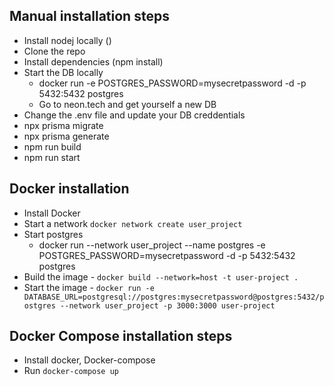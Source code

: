 ## Manual installation steps
 - Install nodej locally ()
 - Clone the repo
 - Install dependencies (npm install)
 - Start the DB locally 
   - docker run -e POSTGRES_PASSWORD=mysecretpassword -d -p 5432:5432 postgres
   - Go to neon.tech and get yourself a new DB
 - Change the .env file and update your DB creddentials
 - npx prisma migrate
 - npx prisma generate
 - npm run build
 - npm run start

## Docker installation
 - Install Docker
 - Start a network  `docker network create user_project`
 - Start postgres 
   - docker run --network user_project --name postgres -e POSTGRES_PASSWORD=mysecretpassword -d -p 5432:5432 postgres
 - Build the image - `docker build --network=host -t user-project .`
 - Start the image - `docker run -e DATABASE_URL=postgresql://postgres:mysecretpassword@postgres:5432/postgres --network user_project -p 3000:3000 user-project`

## Docker Compose installation steps
 - Install docker,  Docker-compose
 - Run `docker-compose up`
